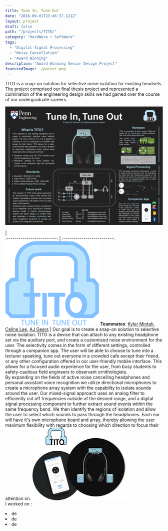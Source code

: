 ```yaml
---
title: Tune In, Tune Out
date: "2016-09-01T23:46:37.121Z"
layout: project
draft: false
path: "/projects/TITO/"
category: "HardWare + SoftWare"
tags:
  - "Digital Signal Processing"
  - "Noise Cancellation"
  - "Award Winning"
description: "Award Winning Senior Design Project" 
featuredImage: ./poster.png
---
```


TITO is a snap-on solution for selective noise isolation for existing headsets. The project comprised our final thesis project and represented a culmination of the engineering design skills we had gained over the course of our undergraduate careers.

![Poster](./poster.png)
<br>

  |  
:-------------------------:      |       :-------------------------:
![Poster](./logo.png) **Teammates**: [Kyler Mintah](https://www.kylermintah.me), [Celine Lee](https://celine-lee.github.io), [AJ Geers](https://aj-geers.github.io)   |   Our goal is to create a snap-on solution to selective noise isolation. TITO is a device that can attach to any existing headphone set via the auxiliary port, and create a customized noise environment for the user. The selectivity comes in the form of different settings, controlled through a companion app. The user will be able to choose to tune into a lecturer speaking, tune out everyone in a crowded cafe except their friend, or any other configuration offered in our user-friendly mobile interface. This allows for a focused audio experience for the user, from busy students to safety-cautious field engineers to observant ornithologists. <br> By expanding on the fields of active noise cancelling headphones and personal assistant voice recognition we utilize directional microphones to create a microphone array system with the capability to isolate sounds around the user. Our mixed-signal approach uses an analog filter to efficiently cut off frequencies outside of the desired range, and a digital signal processing component to further extract sound events within the same frequency band. We then identify the regions of isolation and allow the user to select which sounds to pass through the headphones. Each ear will have it's own microphone board and array, thereby allowing the user maximum flexibility with regards to choosing which direction to focus their attention on. ![Promo](./promo.jpg) <br> I worked on : <li>de</li><li>de</li><li>de</li>




